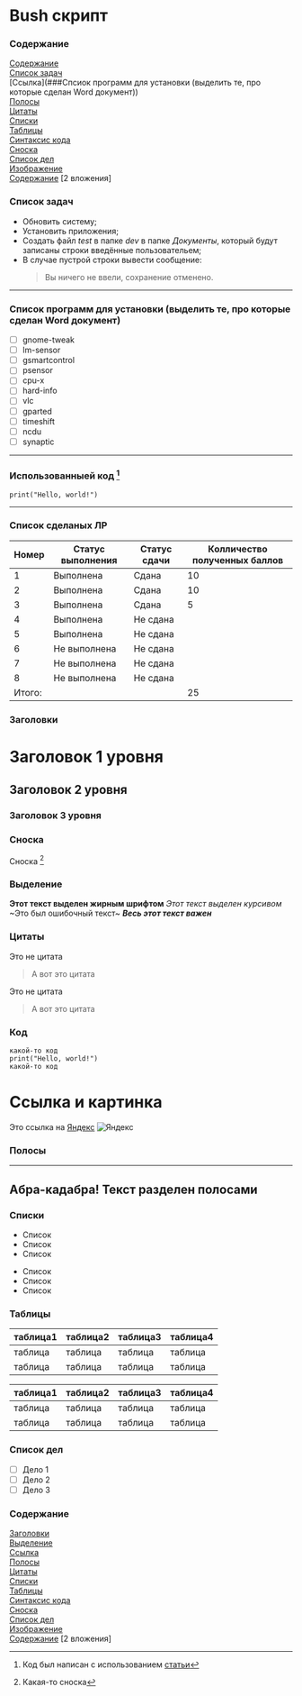 # Bush скрипт
### Содержание
[Содержание](###Содержание)  
[Список задач](###Список)  
[Ссылка](###Спсиок программ для установки (выделить те, про которые сделан Word документ))  
[Полосы](#Полосы)  
[Цитаты](#Цитаты)  
[Списки](#Списки)  
[Таблицы](#Таблицы)  
[Синтаксис кода](#Код)  
[Сноска](#Сноска)  
[Cписок дел](#Список_дел)  
[Изображение](#Ссылкаикартинка)  
[Содержание](#Содержание)
[2 вложения]
### Список задач
+ Обновить систему;
+ Установить приложения;
+ Создать файл _test_ в папке _dev_ в папке _Документы_, который будут записаны строки введённые пользовательем;
+ В случае пустрой строки  вывести сообщение:
  > Вы ничего не ввели, сохранение отменено.
---
### Список программ для установки (выделить те, про которые сделан Word документ)
- [ ] gnome-tweak
- [ ] lm-sensor
- [ ] gsmartcontrol
- [ ] psensor
- [ ] cpu-x
- [ ] hard-info
- [ ] vlc
- [ ] gparted
- [ ] timeshift
- [ ] ncdu
- [ ] synaptic
---
### Использованныей код [^1]
[^1]: Код был написан с использованием [статьи](https://habr.com/ru/articles/726316/) 
```
print("Hello, world!")
```
---
### Список сделаных ЛР

|Номер|Статус выполнения|Статус сдачи|Колличество полученных баллов|
|-------|-------|-------|-------|
|1|Выполнена|Сдана|10|
|2|Выполнена|Сдана|10|
|3|Выполнена|Сдана|5|
|4|Выполнена|Не сдана||
|5|Выполнена|Не сдана||
|6|Не выполнена|Не сдана||
|7|Не выполнена|Не сдана||
|8|Не выполнена|Не сдана||
|Итого:|||25|

### Заголовки
# Заголовок 1 уровня
## Заголовок 2 уровня
### Заголовок 3 уровня

### Сноска
Сноска [^2]
[^2]: Какая-то сноска

### Выделение
**Этот текст выделен жирным шрифтом**
_Этот текст выделен курсивом_
~Это был ошибочный текст~
***Весь этот текст важен***

### Цитаты
Это не цитата
> А вот это цитата

Это не цитата
> А вот это цитата

### Код
```
какой-то код
print("Hello, world!")
какой-то код
```

# Ссылка и картинка
Это ссылка на [Яндекс](https://ya.ru)
![Яндекс](https://fullhdoboi.ru/wp-content/uploads/_ph/31/315988009.jpg)

### Полосы
---
Абра-кадабра! Текст разделен полосами
---

### Списки
+ Список
+ Список
+ Список

* Список
* Список
* Список

### Таблицы

|таблица1|таблица2|таблица3|таблица4|
|-------|-------|-------|-------|
|таблица|таблица|таблица|таблица|
|таблица|таблица|таблица|таблица|

|таблица1|таблица2|таблица3|таблица4|
|-------|-------|-------|-------|
|таблица|таблица|таблица|таблица|
|таблица|таблица|таблица|таблица|

### Список дел
- [ ] Дело 1
- [ ] Дело 2
- [ ] Дело 3

### Содержание
[Заголовки](#Заголовки)  
[Выделение](#Выделение)  
[Ссылка](#Ссылка)  
[Полосы](#Полосы)  
[Цитаты](#Цитаты)  
[Списки](#Списки)  
[Таблицы](#Таблицы)  
[Синтаксис кода](#Код)  
[Сноска](#Сноска)  
[Cписок дел](#Список_дел)  
[Изображение](#Ссылкаикартинка)  
[Содержание](#Содержание)
[2 вложения]
